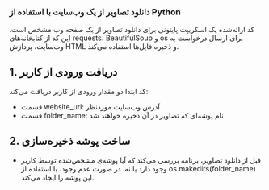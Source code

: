 ### دانلود تصاویر از یک وب‌سایت با استفاده از Python
کد ارائه‌شده یک اسکریپت پایتونی برای دانلود تصاویر از یک صفحه وب مشخص است. این کد از کتابخانه‌های requests، BeautifulSoup و os برای ارسال درخواست به وب‌سایت، پردازش HTML و ذخیره فایل‌ها استفاده می‌کند.

## 1. دریافت ورودی از کاربر
کد ابتدا دو مقدار ورودی از کاربر دریافت می‌کند:
- قسمت website_url: آدرس وب‌سایت موردنظر
- قسمت folder_name: نام پوشه‌ای که تصاویر در آن ذخیره خواهند شد
## 2.  ساخت پوشه ذخیره‌سازی
- قبل از دانلود تصاویر، برنامه بررسی می‌کند که آیا پوشه‌ی مشخص‌شده توسط کاربر وجود دارد یا نه. در صورت عدم وجود، با استفاده از os.makedirs(folder_name) این پوشه را ایجاد می‌کند.
